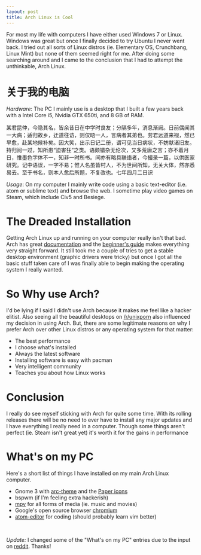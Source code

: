 ```yaml
---
layout: post
title: Arch Linux is Cool
---
```



For most my life with computers I have either used Windows 7 or Linux. Windows was great but once I finally decided to try Ubuntu I never went back. I tried out all sorts of Linux distros (ie. Elementary OS, Crunchbang, Linux Mint) but none of them seemed right for me. After doing some searching around and I came to the conclusion that I had to attempt the unthinkable, Arch Linux.

# 关于我的电脑
*Hardware*: The PC I mainly use is a desktop that I built a few years back with a Intel Core i5, Nvidia GTX 650ti, and 8 GB of RAM.

某君昆仲，今隐其名，皆余昔日在中学时良友；分隔多年，消息渐阙。日前偶闻其一大病；适归故乡，迂道往访，则仅晤一人，言病者其弟也。劳君远道来视，然已早愈，赴某地候补矣。因大笑，出示日记二册，谓可见当日病状，不妨献诸旧友。持归阅一过，知所患“迫害狂”之类。语颇错杂无伦次，又多荒唐之言；亦不着月日，惟墨色字体不一，知非一时所书。间亦有略具联络者，今撮录一篇，以供医家研究。记中语误，一字不易；惟人名虽皆村人，不为世间所知，无关大体，然亦悉易去。至于书名，则本人愈后所题，不复改也。七年四月二日识

*Usage*: On my computer I mainly write code using a basic text-editor (i.e. atom or sublime text) and browse the web. I sometime play video games on Steam, which include Civ5 and Besiege.


# The Dreaded Installation
Getting Arch Linux up and running on your computer really isn't that bad. Arch has great [documentation](https://www.archlinux.org/) and the [beginner's guide](https://wiki.archlinux.org/index.php/beginners'_guide) makes everything very straight forward. It still took me a couple of tries to get a stable desktop environment (graphic drivers were tricky) but once I got all the basic stuff taken care of I was finally able to begin making the operating system I really wanted.


# So Why use Arch?
I'd be lying if I said I didn't use Arch because it makes me feel like a hacker elitist. Also seeing all the beautiful desktops on [/r/unixporn](https://www.reddit.com/r/unixporn) also influenced my decision in using Arch. But, there are some legitimate reasons on why I prefer Arch over other Linux distros or any operating system for that matter:

* The best performance
* I choose what's installed
* Always the latest software
* Installing software is easy with pacman
* Very intelligent community
* Teaches you about how Linux works


# Conclusion
I really do see myself sticking with Arch for quite some time. With its rolling releases there will be no need to ever have to install any major updates and I have everything I really need in a computer. Though some things aren't perfect (ie. Steam isn't great yet) it's worth it for the gains in performance


# What's on my PC
Here's a short list of things I have installed on my main Arch Linux computer.

* Gnome 3 with [arc-theme](https://github.com/horst3180/arc-theme) and the [Paper icons](https://snwh.org/paper/icons/)
* bspwm (if I'm feeling extra hackerish)
* [mpv](https://mpv.io/) for all forms of media (ie. music and movies)
* Google's open source browser [chromium](https://wiki.archlinux.org/index.php/chromium)
* [atom-editor](https://aur.archlinux.org/packages/atom-editor-bin/) for coding (should probably learn vim better)

<br>

*Update:* I changed some of the "What's on my PC" entries due to the input on [reddit](https://www.reddit.com/r/archlinux/comments/4c4mmh/blog_post_arch_linux_is_cool/). Thanks!
